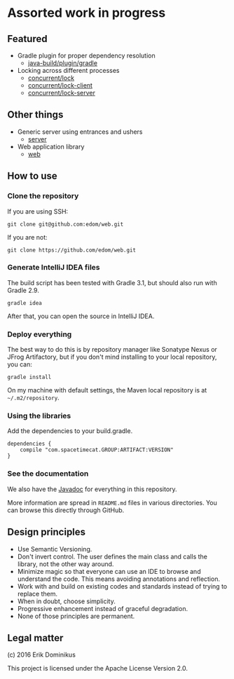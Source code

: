# Assorted work in progress

## Featured

* Gradle plugin for proper dependency resolution
    * [java-build/plugin/gradle](java-build/plugin/gradle)
* Locking across different processes
    * [concurrent/lock](concurrent/lock)
    * [concurrent/lock-client](concurrent/lock-client)
    * [concurrent/lock-server](concurrent/lock-server)

## Other things

* Generic server using entrances and ushers
    * [server](server)
* Web application library
    * [web](web)

## How to use

### Clone the repository

If you are using SSH:

```
git clone git@github.com:edom/web.git
```

If you are not:

```
git clone https://github.com/edom/web.git
```

### Generate IntelliJ IDEA files

The build script has been tested with Gradle 3.1,
but should also run with Gradle 2.9.

```
gradle idea
```

After that, you can open the source in IntelliJ IDEA.

### Deploy everything

The best way to do this is by repository manager
like Sonatype Nexus or JFrog Artifactory,
but if you don't mind installing to your local repository, you can:

```
gradle install
```

On my machine with default settings,
the Maven local repository is at `~/.m2/repository`.

### Using the libraries

Add the dependencies to your build.gradle.

```
dependencies {
    compile "com.spacetimecat.GROUP:ARTIFACT:VERSION"
}
```

### See the documentation

We also have the [Javadoc](https://edom.github.com/java-doc/index.html)
for everything in this repository.

More information are spread in `README.md` files in various directories.
You can browse this directly through GitHub.

## Design principles

* Use Semantic Versioning.
* Don't invert control.
The user defines the main class and calls the library,
not the other way around.
* Minimize magic so that everyone can use an IDE
to browse and understand the code.
This means avoiding annotations and reflection.
* Work with and build on existing codes and standards
instead of trying to replace them.
* When in doubt, choose simplicity.
* Progressive enhancement instead of graceful degradation.
* None of those principles are permanent.

## Legal matter

(c) 2016 Erik Dominikus

This project is licensed under the Apache License Version 2.0.
